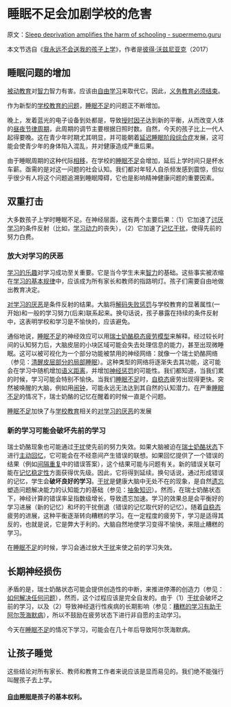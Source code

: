 # 睡眠不足会加剧学校的危害

原文：[Sleep deprivation amplifies the harm of schooling - supermemo.guru](https://supermemo.guru/wiki/Sleep_deprivation_amplifies_the_harm_of_schooling)

本文节选自《[我永远不会送我的孩子上学](https://supermemo.guru/wiki/Problem_of_Schooling)》，作者是[彼得·沃兹尼亚克](https://supermemo.guru/wiki/Piotr_Wozniak)（2017）

## 睡眠问题的增加

[被动教育](https://supermemo.guru/wiki/Passive_schooling)对[智力](https://supermemo.guru/wiki/Intelligence)智力有害。应该由[自由学习](https://supermemo.guru/wiki/Free_learning)来取代它。因此，[义务教育必须结束](https://supermemo.guru/wiki/Compulsory_schooling_must_end)。

作为新型的[学校教育的问题](https://supermemo.guru/wiki/Problem_of_schooling)，[睡眠不足](https://supermemo.guru/wiki/Sleep_deprivation)的问题正不断增加。

晚上，发着蓝光的电子设备到处都是，导致[授时因子](https://supermemo.guru/wiki/Zeitgeber)达到新的平衡，从而改变人体的[昼夜节律周期](https://supermemo.guru/wiki/Circadian_cycle)，此周期的调节主要根据日照时数。自然，今天的孩子比上一代人起得要晚。这在青少年时期尤其明显，并可能朝着[延迟睡眠阶段综合症](https://supermemo.guru/wiki/DSPS)发展，这可能会使青少年的身体陷入混乱，并对健康造成严重后果。

由于睡眠周期的这种代际[相移](https://supermemo.guru/wiki/Phase_shift)，在学校的[睡眠不足](https://supermemo.guru/wiki/Sleep_deprivation)会增加，延后上学时间只是杯水车薪。亟需的是对这一问题的社会认知。我们都对年轻人自杀频发感到震惊，但似乎很少有人将这个问题追溯到睡眠障碍，它也是影响精神健康问题的重要因素。

## 双重打击

大多数孩子上学时睡眠不足。在神经层面，这有两个主要后果：（1）它加速了[讨厌学习](https://supermemo.guru/wiki/Hate_of_learning)的条件反射（比如，[学习动力](https://supermemo.guru/wiki/Learn_drive)的丧失），（2）它加速了[记忆干扰](https://supermemo.guru/wiki/Memory_interference)，使得先前的努力白费。

### 放大对学习的厌恶

[学习的乐趣](https://supermemo.guru/wiki/Pleasure_of_learning)对学习成功至关重要。它是当今学生未来[智力](https://supermemo.guru/wiki/Intelligence)的基础。这些事实被浓缩在[学习的基本规律](https://supermemo.guru/wiki/Fundamental_law_of_learning)中，应该成为所有家长和教师的指路明灯。孩子们需要自由地做出教育决定。

[对学习的厌恶](https://supermemo.guru/wiki/Hate_of_learning)是条件反射的结果。大脑将[解码失败惩罚](https://supermemo.guru/wiki/Decoding_failure_penalty)与学校教育的显著属性(一开始)和一般的学习努力(后来)联系起来。换句话说，孩子暴露在持续的条件反射中，这表明学校和学习是不愉快的，应该避免。

通俗地说，[睡眠不足](https://supermemo.guru/wiki/Sleep_deprivation)的神经效应可以用[瑞士奶酪稳态疲劳模型](https://supermemo.guru/wiki/Swiss_cheese_model_of_homeostatic_fatigue)来解释。经过较长时间的认知努力后，大脑皮层的小块区域可能会失去处理信息的能力，甚至出现微睡眠。这可以被可视化为一个部分功能被禁用的神经网络：就像一个瑞士奶酪网络（参见：[清醒皮层部分的局部睡眠](https://supermemo.guru/wiki/Local_sleep_in_portions_of_the_awake_cortex)）。这种类型的网络将逐渐失去其功能，这可能会在学习中随机增加[语义距离](https://supermemo.guru/wiki/Semantic_distance)，并增加[神经惩罚](https://supermemo.guru/wiki/Decoding_failure_penalty)的可能性。我们都知道，当我们累的时候，学习可能会特别不愉快。当我们[睡眠不足](https://supermemo.guru/wiki/Sleep_deprivation)时，[自稳态](https://supermemo.guru/wiki/Homeostatic)疲劳出现得更快。突然被唤醒的大脑，例如用[闹钟](https://supermemo.guru/wiki/Alarm_clock)，可能永远无法达到其自然的认知潜力。在严重[睡眠不足](https://supermemo.guru/wiki/Sleep_deprivation)的情况下，瑞士奶酪的记忆在醒着的时候一直是个问题。

[睡眠不足](https://supermemo.guru/wiki/Sleep_deprivation)加快了与[学校教育](https://supermemo.guru/wiki/Schooling)相关的[对学习的厌恶](https://supermemo.guru/wiki/Hate_of_learning)的发展

### 新的学习可能会破坏先前的学习

瑞士奶酪现象也可能通过[干扰](https://supermemo.guru/wiki/Interference)使先前的努力失效。如果大脑被迫在[瑞士奶酪状态](https://supermemo.guru/wiki/Swiss_cheese_model)下进行[主动回忆](https://supermemo.guru/wiki/Active_recall)，它可能会在不经意间产生错误的联想。如果回忆提供了一个错误的结果（例如[间隔重复](https://supermemo.guru/wiki/Spaced_repetition)中的错误答案），这个结果可能与问题有关。新的错误关联可能在[记忆稳定性](https://supermemo.guru/wiki/Memory_stability)方面获得优先级。因此，它将得到延续。换句话说，通过形成错误的记忆，学生会**破坏良好的学习**。[干扰](https://supermemo.guru/wiki/Interference)是健康大脑中无处不在的现象，是自然[遗忘](https://supermemo.guru/wiki/Forgetting)塑造问题解决能力的认知能力的基础（参见：[抽象知识](https://supermemo.guru/wiki/Abstract_knowledge)）。然而，在瑞士奶酪状态下，神经计算的错误率呈指数级增长，导致遗忘加速。学习的效果总是会平衡好的学习进展（新的记忆）和坏的干扰倒退（错误的记忆取代好的记忆）。随着[自稳态](https://supermemo.guru/wiki/Homeostatic)疲劳的进展，这种平衡逐渐转向糟糕的学习。在一定程度的疲劳下，学习是适得其反的，也就是说，它是弊大于利的。大脑自然地使学习变得不愉快，来阻止糟糕的学习。

在[睡眠不足](https://supermemo.guru/wiki/Sleep_deprivation)的时候，学习会通过放大[干扰](https://supermemo.guru/wiki/Interference)来使之前的学习失效。

## 长期神经损伤

矛盾的是，瑞士奶酪状态可能会提供创造性的中断，来推进停滞的创造力（参见：[如何解决任何问题](https://supermemo.guru/wiki/How_to_solve_any_problem)），然而，这个过程应该是完全自发的。由于（1）[干扰](https://supermemo.guru/wiki/Interference)会破坏之前的学习，以及（2）导致神经退行性疾病的长期影响（参见：[糟糕的学习有助于阿尔茨海默病](https://supermemo.guru/wiki/Bad_learning_contributes_to_Alzheimer's)），所以不鼓励在疲劳状态下进行非自愿的主动学习。

今天在[睡眠不足](https://supermemo.guru/wiki/Sleep_deprivation)的情况下学习，可能会在几十年后导致阿尔茨海默病。

## 让孩子睡觉

这些结论对所有家长、教师和教育工作者来说应该是显而易见的。我们绝不能强行叫醒孩子去上学。

#### [自由睡眠](https://supermemo.guru/wiki/Free_sleep)是孩子的基本权利。